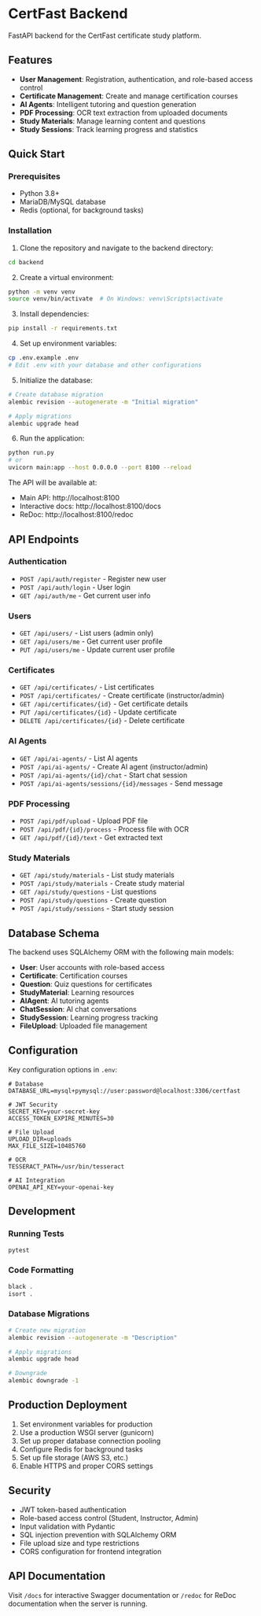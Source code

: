 # CertFast Backend

FastAPI backend for the CertFast certificate study platform.

## Features

- **User Management**: Registration, authentication, and role-based access control
- **Certificate Management**: Create and manage certification courses
- **AI Agents**: Intelligent tutoring and question generation
- **PDF Processing**: OCR text extraction from uploaded documents
- **Study Materials**: Manage learning content and questions
- **Study Sessions**: Track learning progress and statistics

## Quick Start

### Prerequisites

- Python 3.8+
- MariaDB/MySQL database
- Redis (optional, for background tasks)

### Installation

1. Clone the repository and navigate to the backend directory:
```bash
cd backend
```

2. Create a virtual environment:
```bash
python -m venv venv
source venv/bin/activate  # On Windows: venv\Scripts\activate
```

3. Install dependencies:
```bash
pip install -r requirements.txt
```

4. Set up environment variables:
```bash
cp .env.example .env
# Edit .env with your database and other configurations
```

5. Initialize the database:
```bash
# Create database migration
alembic revision --autogenerate -m "Initial migration"

# Apply migrations
alembic upgrade head
```

6. Run the application:
```bash
python run.py
# or
uvicorn main:app --host 0.0.0.0 --port 8100 --reload
```

The API will be available at:
- Main API: http://localhost:8100
- Interactive docs: http://localhost:8100/docs
- ReDoc: http://localhost:8100/redoc

## API Endpoints

### Authentication
- `POST /api/auth/register` - Register new user
- `POST /api/auth/login` - User login
- `GET /api/auth/me` - Get current user info

### Users
- `GET /api/users/` - List users (admin only)
- `GET /api/users/me` - Get current user profile
- `PUT /api/users/me` - Update current user profile

### Certificates
- `GET /api/certificates/` - List certificates
- `POST /api/certificates/` - Create certificate (instructor/admin)
- `GET /api/certificates/{id}` - Get certificate details
- `PUT /api/certificates/{id}` - Update certificate
- `DELETE /api/certificates/{id}` - Delete certificate

### AI Agents
- `GET /api/ai-agents/` - List AI agents
- `POST /api/ai-agents/` - Create AI agent (instructor/admin)
- `POST /api/ai-agents/{id}/chat` - Start chat session
- `POST /api/ai-agents/sessions/{id}/messages` - Send message

### PDF Processing
- `POST /api/pdf/upload` - Upload PDF file
- `POST /api/pdf/{id}/process` - Process file with OCR
- `GET /api/pdf/{id}/text` - Get extracted text

### Study Materials
- `GET /api/study/materials` - List study materials
- `POST /api/study/materials` - Create study material
- `GET /api/study/questions` - List questions
- `POST /api/study/questions` - Create question
- `POST /api/study/sessions` - Start study session

## Database Schema

The backend uses SQLAlchemy ORM with the following main models:

- **User**: User accounts with role-based access
- **Certificate**: Certification courses
- **Question**: Quiz questions for certificates
- **StudyMaterial**: Learning resources
- **AIAgent**: AI tutoring agents
- **ChatSession**: AI chat conversations
- **StudySession**: Learning progress tracking
- **FileUpload**: Uploaded file management

## Configuration

Key configuration options in `.env`:

```env
# Database
DATABASE_URL=mysql+pymysql://user:password@localhost:3306/certfast

# JWT Security
SECRET_KEY=your-secret-key
ACCESS_TOKEN_EXPIRE_MINUTES=30

# File Upload
UPLOAD_DIR=uploads
MAX_FILE_SIZE=10485760

# OCR
TESSERACT_PATH=/usr/bin/tesseract

# AI Integration
OPENAI_API_KEY=your-openai-key
```

## Development

### Running Tests
```bash
pytest
```

### Code Formatting
```bash
black .
isort .
```

### Database Migrations
```bash
# Create new migration
alembic revision --autogenerate -m "Description"

# Apply migrations
alembic upgrade head

# Downgrade
alembic downgrade -1
```

## Production Deployment

1. Set environment variables for production
2. Use a production WSGI server (gunicorn)
3. Set up proper database connection pooling
4. Configure Redis for background tasks
5. Set up file storage (AWS S3, etc.)
6. Enable HTTPS and proper CORS settings

## Security

- JWT token-based authentication
- Role-based access control (Student, Instructor, Admin)
- Input validation with Pydantic
- SQL injection prevention with SQLAlchemy ORM
- File upload size and type restrictions
- CORS configuration for frontend integration

## API Documentation

Visit `/docs` for interactive Swagger documentation or `/redoc` for ReDoc documentation when the server is running.